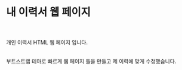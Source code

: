 # 내 이력서 웹 페이지</br></br>

개인 이력서 HTML 웹 페이지 입니다.</br> </br>

부트스트랩 테마로 빠르게 웹 페이지 틀을 만들고 제 이력에 맞게 수정했습니다. 
